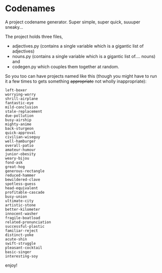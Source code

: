 # Codenames
A project codename generator. Super simple, super quick, suuuper sneaky...

The project holds three files, 
- adjectives.py (contains a single variable which is a gigantic list of adjectives) 
- nouns.py (contains a single variable which is a gigantic list of.... nouns) and 
- codegen.py which couples them together at random.

So you too can have projects named like this (though you might have to run it a few times to gets something <s>appropriate</s> not wholly inappropriate):

    left-boxer
    worrying-worry
    shrill-airplane
    fantastic-eye
    mild-conclusion
    stale-replacement
    due-pollution
    busy-airship
    mighty-anime
    back-sturgeon
    quick-approval
    civilian-wiseguy
    well-hamburger
    overall-patio
    amateur-humour
    junior-obesity
    weary-bijou
    fond-ask
    great-hog
    generous-rectangle
    reduced-hammer
    bewildered-clave
    spotless-guess
    head-equivalent
    profitable-cascade
    busy-union
    ultimate-city
    artistic-stone
    better-kilometer
    innocent-washer
    fragile-boatload
    related-pronunciation
    successful-plastic
    familiar-reject
    distinct-yoke
    acute-shin
    swift-struggle
    pleasant-cocktail
    basic-singer
    interesting-soy

enjoy!
